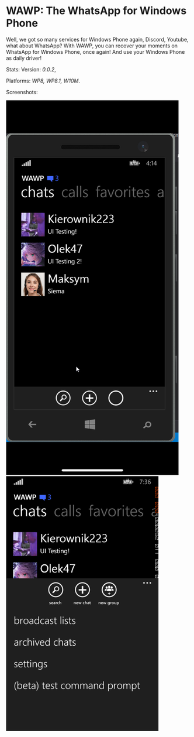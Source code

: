 # WAWP: The WhatsApp for Windows Phone

Well, we got so many services for Windows Phone again, Discord, Youtube, what about WhatsApp?
With WAWP, you can recover your moments on WhatsApp for Windows Phone, once again! And use your Windows Phone as daily driver!

Stats:
Version: *0.0.2*,

Platforms: *WP8, WP8.1, W10M*.

Screenshots:

![ScreenShot](Screenshot1.png) ![ScreenShot](Screenshot2.png)
